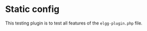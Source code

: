 Static config
=============

This testing plugin is to test all features of the ``elgg-plugin.php`` file.
